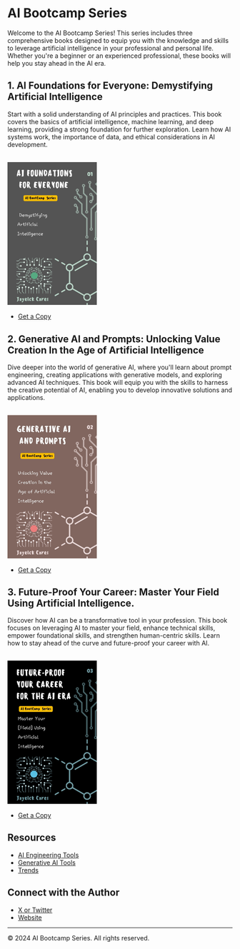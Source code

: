 # AI Bootcamp Series

Welcome to the AI Bootcamp Series! This series includes three comprehensive books designed to equip you with the knowledge and skills to leverage artificial intelligence in your professional and personal life. Whether you're a beginner or an experienced professional, these books will help you stay ahead in the AI era.


## 1. AI Foundations for Everyone: Demystifying Artificial Intelligence

Start with a solid understanding of AI principles and practices. This book covers the basics of artificial intelligence, machine learning, and deep learning, providing a strong foundation for further exploration. Learn how AI systems work, the importance of data, and ethical considerations in AI development.

<br> 
<img src="1.jpg" width="200"></img>

* [Get a Copy](https://www.amazon.com/dp/B0D84TY9BY?binding=kindle_edition&ref=dbs_dp_rwt_sb_pc_tkin) 



## 2. Generative AI and Prompts: Unlocking Value Creation In the  Age of Artificial Intelligence

Dive deeper into the world of generative AI, where you'll learn about prompt engineering, creating applications with generative models, and exploring advanced AI techniques. This book will equip you with the skills to harness the creative potential of AI, enabling you to develop innovative solutions and applications.

<br> 
<img src="2.jpg" width="200"></img>


* [Get a Copy](https://www.amazon.com/dp/B0D84TY9BY?binding=kindle_edition&ref=dbs_dp_rwt_sb_pc_tkin) 




## 3. Future-Proof Your Career: Master Your Field Using Artificial Intelligence.

Discover how AI can be a transformative tool in your profession. This book focuses on leveraging AI to master your field, enhance technical skills, empower foundational skills, and strengthen human-centric skills. Learn how to stay ahead of the curve and future-proof your career with AI.

<br> 
<img src="3.jpg" width="200"></img>

* [Get a Copy](https://www.amazon.com/dp/B0D84TY9BY?binding=kindle_edition&ref=dbs_dp_rwt_sb_pc_tkin) 



## Resources

* [AI Engineering Tools](AI_Engineering_Tools.md)
* [Generative AI Tools](Gen_AI_Tools.md)
* [Trends](Trends.md)

## Connect with the Author

* [X or Twitter](https://twitter.com/jayelckcares)
* [Website](https://buymeacoffee.com/jayelckcares)

---

© 2024 AI Bootcamp Series. All rights reserved.
